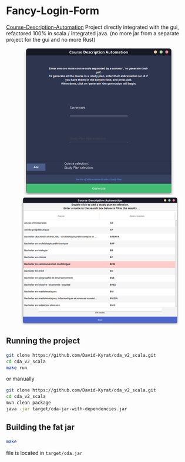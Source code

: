 # Fancy-Login-Form

[Course-Description-Automation](https://github.com/David-Kyrat/Course-Description-Automation) Project directly integrated with the gui,
refactored 100% in scala / integrated java.
(no more jar from a separate project for the gui and no more Rust)


<p align="center">
  <img src="./src/main/files/res/screenshot1.png" height="400" hspace="3%">

  <img src="./src/main/files/res/screenshot2.png" height="350" hspace="3%">
</p>


## Running the project

```bash
git clone https://github.com/David-Kyrat/cda_v2_scala.git
cd cda_v2_scala
make run
```

or manually

```bash
git clone https://github.com/David-Kyrat/cda_v2_scala.git
cd cda_v2_scala
mvn clean package
java -jar target/cda-jar-with-dependencies.jar
```

## Building the fat jar

```bash
make
```

file is located in `target/cda.jar`

